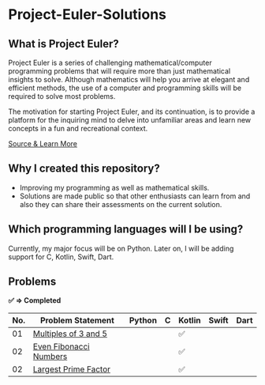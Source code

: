 # Project-Euler-Solutions

## What is Project Euler?

Project Euler is a series of challenging mathematical/computer programming problems that will require more than just mathematical insights to solve. Although mathematics will help you arrive at elegant and efficient methods, the use of a computer and programming skills will be required to solve most problems.

The motivation for starting Project Euler, and its continuation, is to provide a platform for the inquiring mind to delve into unfamiliar areas and learn new concepts in a fun and recreational context.

[Source & Learn More](https://projecteuler.net/)

## Why I created this repository? 

- Improving my programming as well as mathematical skills.
- Solutions are made public so that other enthusiasts can learn from and also they can share their assessments on the current solution.

## Which programming languages will I be using?

Currently, my major focus will be on Python. Later on, I will be adding support for C, Kotlin, Swift, Dart.

## Problems

**:white_check_mark: ⇒ Completed**

| No.   	| Problem Statement  	| Python   	| C  	| Kotlin  	| Swift  	| Dart  	|
|---	|---	|---	|---	|---	|---	|---	|
|  01 	|  [Multiples of 3 and 5](https://projecteuler.net/problem=1)  	|   	|   	|   :white_check_mark:	|   	|   	|
|  02 	|  [Even Fibonacci Numbers](https://projecteuler.net/problem=2)  	|   	|   	|   :white_check_mark:	|   	|   	|
|  02 	|  [Largest Prime Factor](https://projecteuler.net/problem=3)  	|   	|   	|   :white_check_mark:	|   	|   	|